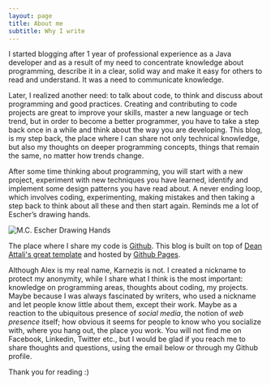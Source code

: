 ```yaml
---
layout: page
title: About me
subtitle: Why I write
---
```


I started blogging after 1 year of professional experience as a Java developer and as a result of my need to concentrate knowledge about programming, describe it in a clear, solid way and make it easy for others to read and understand. It was a need to communicate knowledge.

Later, I realized another need: to talk about code, to think and discuss about programming and good practices. Creating and contributing to code projects are great to improve your skills, master a new language or tech trend, but in order to become a better programmer, you have to take a step back once in a while and think about the way you are developing. This blog, is my step back, the place where I can share not only technical knowledge, but also my thoughts on deeper programming concepts, things that remain the same, no matter how trends change.

After some time thinking about programming, you will start with a new project, experiment with new techniques you have learned, identify and implement some design patterns you have read about. A never ending loop, which involves coding, experimenting, making mistakes and then taking a step back to think about all these and then start again. Reminds me a lot of Escher’s drawing hands.

![M.C. Escher Drawing Hands](http://www.mcescher.com/wp-content/uploads/2013/10/LW355-MC-Escher-Drawing-Hands-1948.jpg)

The place where I share my code is [Github](https://github.com/alkarn). This blog is built on top of [Dean Attali's great template](https://github.com/daattali/beautiful-jekyll) and hosted by [Github Pages](https://pages.github.com).

Although Alex is my real name, Karnezis is not. I created a nickname to protect my anonymity, while I share what I think is the most important: knowledge on programming areas, thoughts about coding, my projects. Maybe because I was always fascinated by writers, who used a nickname and let people know little about them, except their work.  Maybe as a reaction to the ubiquitous presence of *social media*, the notion of *web presence* itself; how obvious it seems for people to know who you socialize with, where you hang out, the place you work. You will not find me on Facebook, Linkedin, Twitter etc., but I would be glad if you reach me to share thoughts and questions, using the email below or through my Github profile.

Thank you for reading :)
